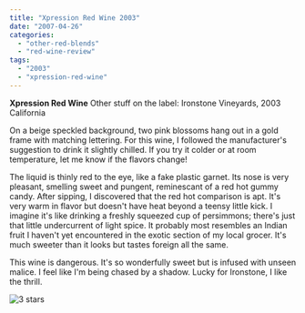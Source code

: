 ```yaml
---
title: "Xpression Red Wine 2003"
date: "2007-04-26"
categories: 
  - "other-red-blends"
  - "red-wine-review"
tags: 
  - "2003"
  - "xpression-red-wine"
---
```


**Xpression Red Wine** Other stuff on the label: Ironstone Vineyards, 2003 California

On a beige speckled background, two pink blossoms hang out in a gold frame with matching lettering. For this wine, I followed the manufacturer's suggestion to drink it slightly chilled. If you try it colder or at room temperature, let me know if the flavors change!

The liquid is thinly red to the eye, like a fake plastic garnet. Its nose is very pleasant, smelling sweet and pungent, reminescant of a red hot gummy candy. After sipping, I discovered that the red hot comparison is apt. It's very warm in flavor but doesn't have heat beyond a teensy little kick. I imagine it's like drinking a freshly squeezed cup of persimmons; there's just that little undercurrent of light spice. It probably most resembles an Indian fruit I haven't yet encountered in the exotic section of my local grocer. It's much sweeter than it looks but tastes foreign all the same.

This wine is dangerous. It's so wonderfully sweet but is infused with unseen malice. I feel like I'm being chased by a shadow. Lucky for Ironstone, I like the thrill.

![3 stars](http://www.rebeccagomezfarrell.com/wp-content/uploads/2009/02/rating_avocado1.gif "rating_avocado1")
